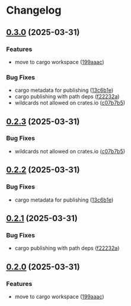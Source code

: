 # Changelog

## [0.3.0](https://github.com/sgoudham/what-version/compare/v0.2.3...v0.3.0) (2025-03-31)


### Features

* move to cargo workspace ([199aaac](https://github.com/sgoudham/what-version/commit/199aaac9db08d8b5beb900ecf7227b78831ee8f6))


### Bug Fixes

* cargo metadata for publishing ([13c6b1e](https://github.com/sgoudham/what-version/commit/13c6b1e2b41138bcda10fee436f6e2c80dee5459))
* cargo publishing with path deps ([f22232a](https://github.com/sgoudham/what-version/commit/f22232a7ada960cd3c9b510299c7e62f5d895601))
* wildcards not allowed on crates.io ([c07b7b5](https://github.com/sgoudham/what-version/commit/c07b7b5a36b2115290b57b541e4670fb314eacfa))

## [0.2.3](https://github.com/sgoudham/what-version/compare/what-version-v0.2.2...what-version-v0.2.3) (2025-03-31)


### Bug Fixes

* wildcards not allowed on crates.io ([c07b7b5](https://github.com/sgoudham/what-version/commit/c07b7b5a36b2115290b57b541e4670fb314eacfa))

## [0.2.2](https://github.com/sgoudham/what-version/compare/what-version-v0.2.1...what-version-v0.2.2) (2025-03-31)


### Bug Fixes

* cargo metadata for publishing ([13c6b1e](https://github.com/sgoudham/what-version/commit/13c6b1e2b41138bcda10fee436f6e2c80dee5459))

## [0.2.1](https://github.com/sgoudham/what-version/compare/what-version-v0.2.0...what-version-v0.2.1) (2025-03-31)


### Bug Fixes

* cargo publishing with path deps ([f22232a](https://github.com/sgoudham/what-version/commit/f22232a7ada960cd3c9b510299c7e62f5d895601))

## [0.2.0](https://github.com/sgoudham/what-version/compare/what-version-v0.1.0...what-version-v0.2.0) (2025-03-31)


### Features

* move to cargo workspace ([199aaac](https://github.com/sgoudham/what-version/commit/199aaac9db08d8b5beb900ecf7227b78831ee8f6))
